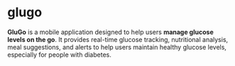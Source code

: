 # glugo

**GluGo** is a mobile application designed to help users **manage glucose levels on the go**. It provides real-time glucose tracking, nutritional analysis, meal suggestions, and alerts to help users maintain healthy glucose levels, especially for people with diabetes.
